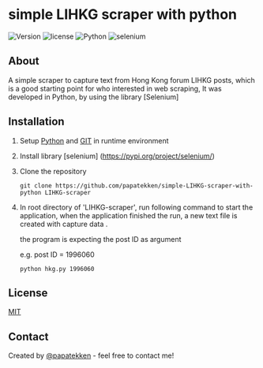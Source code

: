 # simple LIHKG scraper with python

![Version](https://img.shields.io/badge/version-0.12-orange)
![license](https://img.shields.io/github/license/papatekken/simple-LIHKG-scraper-with-python)
![Python](https://img.shields.io/badge/Python-3.7.0-blue)
![selenium](https://img.shields.io/badge/selenium-3.14.1-blue)

## About

A simple scraper to capture text from Hong Kong forum LIHKG posts, which is a good starting point for who interested in web scraping,
It was developed in Python, by using the library [Selenium]




## Installation

1. Setup [Python](https://www.python.org/) and [GIT](https://git-scm.com/) in runtime environment

2. Install library [selenium] (https://pypi.org/project/selenium/)

3. Clone the repository 
    ```
    git clone https://github.com/papatekken/simple-LIHKG-scraper-with-python LIHKG-scraper
    ```



5. In root directory of 'LIHKG-scraper', run following command to start the application, when the application finished the run, a new text file is created with capture data .

    the program is expecting the post ID as argument

    e.g. post ID = 1996060 

    ```
    python hkg.py 1996060
    ```

## License
[MIT](https://github.com/papatekken/simple-LIHKG-scraper-with-python/blob/main/LICENSE)

## Contact
Created by [@papatekken](papatekken@gmail.com) - feel free to contact me!

